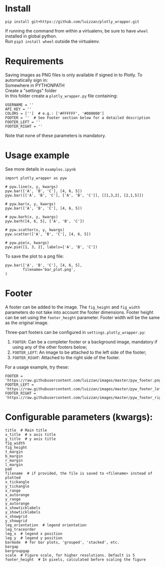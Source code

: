 # Install

`pip install git+https://github.com/luizzan/plotly_wrapper.git`

If running the command from within a virtualenv, be sure to have `wheel` installed in global python.<br>
Run `pip3 install wheel` outside the virtualenv.

# Requirements

Saving images as PNG files is only available if signed in to Plotly. To automatically sign in:<br>
Somewhere in PYTHONPATH<br>
Create a "settings" folder<br>
In this folder create a `plotly_wrapper.py` file containing:

```
USERNAME = ''
API_KEY = ''
COLORS = ['']  # e.g.: ['#FFFFFF', '#000000']
FOOTER = ''  # See Footer section below for a detailed description
FOOTER_LEFT = ''
FOOTER_RIGHT = ''
```

Note that none of these parameters is mandatory.

# Usage example

See more details in `examples.ipynb`

```
import plotly_wrapper as pyw

# pyw.line(x, y, kwargs)
pyw.bar(['A', 'B', 'C'], [4, 6, 5])
pyw.bar([['A', 'B', 'C'], ['A', 'B', 'C']], [[1,3,2], [2,1,5]])

# pyw.bar(x, y, kwargs)
pyw.bar(['A', 'B', 'C'], [4, 6, 5])

# pyw.barh(x, y, kwargs)
pyw.barh([4, 6, 5], ['A', 'B', 'C'])

# pyw.scatter(x, y, kwargs)
pyw.scatter(['A', 'B', 'C'], [4, 6, 5])

# pyw.pie(x, kwargs)
pyw.pie([1, 3, 2], labels=['A', 'B', 'C'])
```

To save the plot to a png file:

```
pyw.bar(['A', 'B', 'C'], [4, 6, 5],
        filename='bar_plot.png',
)
```

# Footer

A footer can be added to the image. The `fig_height` and `fig_width` parameters do not take into account the footer dimensions. Footer height can be set using the `footer_height` parameter. Footer width will be the same as the original image.

Three-part footers can be configured in `settings.plotly_wrapper.py`:<br>
1. `FOOTER`: Can be a completer footer or a background image, mandatory if using any of the other footers below;
2. `FOOTER_LEFT`: An image to be attached to the left side of the footer;
3. `FOOTER_RIGHT`: Attached to the right side of the footer.

For a usage example, try these:
```
FOOTER = 'https://raw.githubusercontent.com/luizzan/images/master/pyw_footer.png'
FOOTER_LEFT = 'https://raw.githubusercontent.com/luizzan/images/master/pyw_footer_left.png'
FOOTER_RIGHT = 'https://raw.githubusercontent.com/luizzan/images/master/pyw_footer_right.png'
```

# Configurable parameters (kwargs):

```
title  # Main title
x_title  # x axis title
y_title  # y axis title
fig_width
fig_height
t_margin
b_margin
r_margin
l_margin
pad
filename  # if provided, the file is saved to <filename> instead of plotted
x_tickangle
y_tickangle
x_range
x_autorange
y_range
y_autorange
x_showticklabels
y_showticklabels
x_showgrid
y_showgrid
leg_orientation  # legend orientation
leg_traceorder
leg_x  # legend x position
leg_y  # legend y position
barmode  # for bar plots, 'grouped', 'stacked', etc.
bargap
bargroupgap
scale  # Figure scale, for higher resolutions. Default is 5
footer_height  # In pixels, calculated before scaling the figure
```
